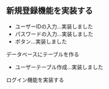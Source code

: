 ## 新規登録機能を実装する
- ユーザーIDの入力...実装しました
- パスワードの入力...実装しました 
- ボタン...実装しました

 データベースにテーブルを作る
- ユーザーテーブル作成...実装しました


 ログイン機能を実装する
 